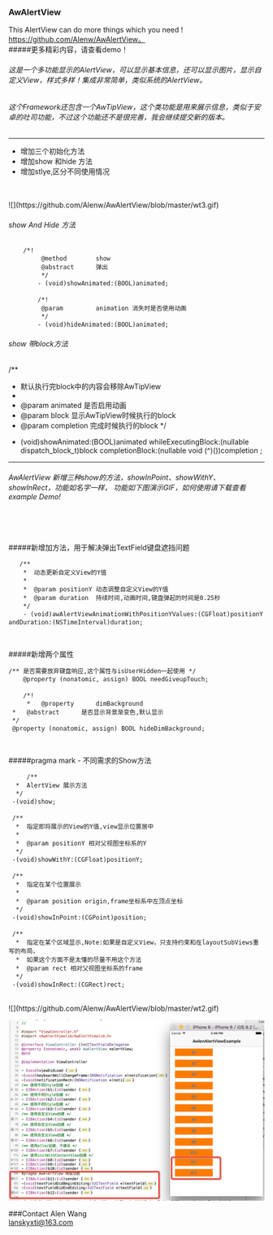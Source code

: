### AwAlertView
This AlertView can do more things which you need !
<br/>
https://github.com/Alenw/AwAlertView。
<br/>
#####更多精彩内容，请查看demo！

###### 这是一个多功能显示的AlertView，可以显示基本信息，还可以显示图片，显示自定义View，样式多样！集成非常简单，类似系统的AlertView。<br>
###### 这个Framework还包含一个AwTipView，这个类功能是用来展示信息，类似于安卓的吐司功能，不过这个功能还不是很完善，我会继续提交新的版本。<br>
<hr>
<ul>
<li>增加三个初始化方法</li>
 <li>增加show 和hide 方法</li>
 <li>增加stlye,区分不同使用情况</li>
</ul>
<br>

<br/>
![](https://github.com/Alenw/AwAlertView/blob/master/wt3.gif)
<br/>

###### show And Hide 方法
	    /*!
             @method        show
             @abstract      弹出
             */
            - (void)showAnimated:(BOOL)animated;

            /*!
             @param         animation 消失时是否使用动画
             */
            - (void)hideAnimated:(BOOL)animated;

###### show 带block方法
/**
 *  默认执行完block中的内容会移除AwTipView
 *
 *  @param animated   是否启用动画
 *  @param block      显示AwTipView时候执行的block
 *  @param completion 完成时候执行的block
 */
- (void)showAnimated:(BOOL)animated whileExecutingBlock:(nullable dispatch_block_t)block completionBlock:(nullable void (^)())completion ;

<hr>

###### AwAlertView 新增三种show的方法，showInPoint、showWithY、showInRect，功能如名字一样，  功能如下图演示GIF，如何使用请下载查看example Demo! <br><br>

<br/>

#####新增加方法，用于解决弹出TextField键盘遮挡问题

       /**
        *  动态更新自定义View的Y值
        *
        *  @param positionY 动态调整自定义View的Y值
        *  @param duration  持续时间,动画时间,键盘弹起的时间是0.25秒
        */
        - (void)awAlertViewAnimationWithPositionYValues:(CGFloat)positionY andDuration:(NSTimeInterval)duration;

<br/>

#####新增两个属性
       
 	/** 是否需要放弃键盘响应,这个属性与isUserHidden一起使用 */
        @property (nonatomic, assign) BOOL needGiveupTouch;

        /*!
         *   @property      dimBackground
 	 *   @abstract      是否显示背景渐变色,默认显示
	 */
	 @property (nonatomic, assign) BOOL hideDimBackground;
<br/>

#####pragma mark - 不同需求的Show方法

         /**
	  *  AlertView 展示方法
	  */
	 -(void)show;

	 /**
 	  *  指定即将展示的View的Y值,view显示位置居中
	  *
 	  *  @param positionY 相对父视图坐标系的Y
 	  */
	 -(void)showWithY:(CGFloat)positionY;

	 /**
 	  *  指定在某个位置展示
 	  *
 	  *  @param position origin,frame坐标系中左顶点坐标
 	  */
	 -(void)showInPoint:(CGPoint)position;

	 /**
	  *  指定在某个区域显示,Note:如果是自定义View，只支持约束和在layoutSubViews重写的布局，
	  *  如果这个方面不是太懂的尽量不用这个方法
	  *  @param rect 相对父视图坐标系的frame
	  */
	 -(void)showInRect:(CGRect)rect;

<br/>
![](https://github.com/Alenw/AwAlertView/blob/master/wt2.gif)
<br/>

![](https://github.com/Alenw/AwAlertView/blob/master/share.png)
<br/>

###Contact
Alen Wang
<br/>
lanskyxti@163.com


